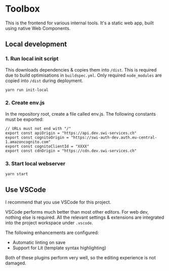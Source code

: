 # Toolbox
This is the frontend for various internal tools. It's a static web app, built using native Web Components.

## Local development
### 1. Run local init script
This downloads dependencies & copies them into `/dist`. This is required due to build optimisations in `buildspec.yml`. Only required `node_modules` are copied into `/dist` during deployment.
```bash
yarn run init-local
```

### 2. Create env.js
In the repository root, create a file called env.js. The following constants must be exported:
```
// URLs must not end with "/"
export const apiOrigin = "https://api.dev.swi-services.ch"
export const cognitoOrigin = "https://swi-auth-dev.auth.eu-central-1.amazoncognito.com"
export const cognitoClientId = "XXXX"
export const cdnOrigin = "https://cdn.dev.swi-services.ch"
```
### 3. Start local webserver
```bash
yarn start
```

## Use VSCode
I recommend that you use VSCode for this project.

VSCode performs much better than most other editors. For web dev, nothing else is required. All the relevant settings & extensions are integrated into the project workspace under `.vscode`.

The following enhancements are configured:
- Automatic linting on save
- Support for Lit (template syntax highlighting)

Both of these plugins perform very well, so the editing experience is not damaged.
